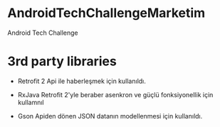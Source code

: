 # AndroidTechChallengeMarketim
Android Tech Challenge


# 3rd party libraries
* Retrofit 2
Api ile haberleşmek için kullanıldı.

* RxJava
Retrofit 2'yle beraber asenkron ve güçlü fonksiyonellik için kullamnıl

* Gson
Apiden dönen JSON datanın modellenmesi için kullanıldı.
